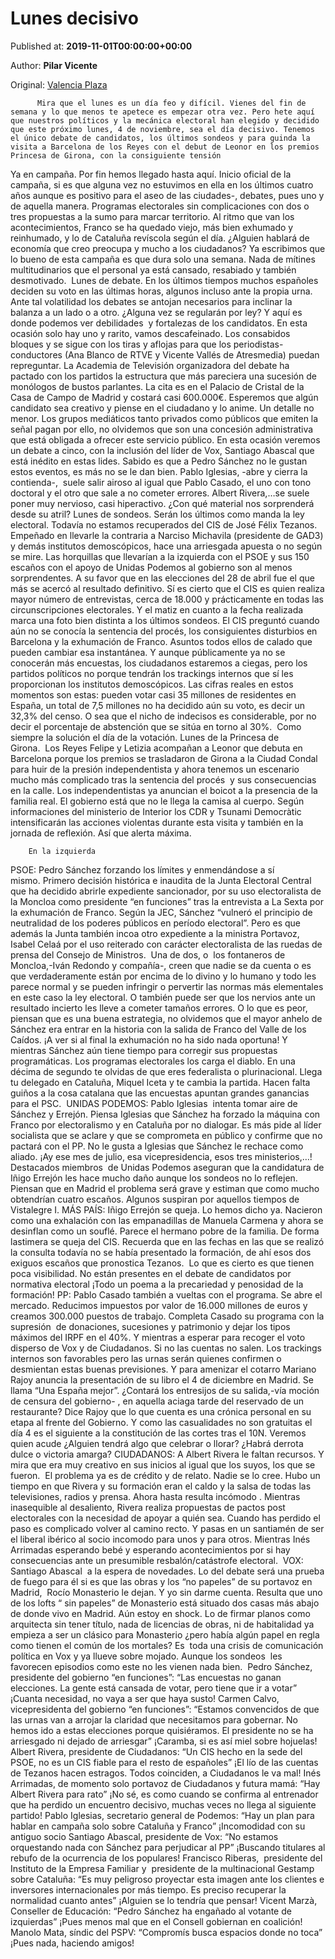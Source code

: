 
# Lunes decisivo

Published at: **2019-11-01T00:00:00+00:00**

Author: **Pilar Vicente**

Original: [Valencia Plaza](https://valenciaplaza.com/lunes-decisivo)


        
          Mira que el lunes es un día feo y difícil. Vienes del fin de semana y lo que menos te apetece es empezar otra vez. Pero hete aquí que nuestros políticos y la mecánica electoral han elegido y decidido que este próximo lunes, 4 de noviembre, sea el día decisivo. Tenemos el único debate de candidatos, los últimos sondeos y para guinda la visita a Barcelona de los Reyes con el debut de Leonor en los premios Princesa de Girona, con la consiguiente tensión
        
      
Ya en campaña. Por fin hemos llegado hasta aquí. Inicio oficial de la campaña, si es que alguna vez no estuvimos en ella en los últimos cuatro años aunque es positivo para el aseo de las ciudades-, debates, pues uno y de aquella manera. Programas electorales sin complicaciones con dos o tres propuestas a la sumo para marcar territorio. Al ritmo que van los acontecimientos, Franco se ha quedado viejo, más bien exhumado y reinhumado, y lo de Cataluña revíscola según el día. ¿Alguien hablará de economía que creo preocupa y mucho a los ciudadanos? Ya escribimos que lo bueno de esta campaña es que dura solo una semana. Nada de mítines multitudinarios que el personal ya está cansado, resabiado y también desmotivado. 
Lunes de debate. En los últimos tiempos muchos españoles deciden su voto en las últimas horas, algunos incluso ante la propia urna. Ante tal volatilidad los debates se antojan necesarios para inclinar la balanza a un lado o a otro. ¿Alguna vez se regularán por ley? Y aquí es donde podemos ver debilidades  y fortalezas de los candidatos. En esta ocasión solo hay uno y rarito, vamos descafeinado. Los consabidos bloques y se sigue con los tiras y aflojas para que los periodistas-conductores (Ana Blanco de RTVE y Vicente Vallés de Atresmedia) puedan repreguntar. La Academia de Televisión organizadora del debate ha pactado con los partidos la estructura que más pareciera una sucesión de monólogos de bustos parlantes. La cita es en el Palacio de Cristal de la Casa de Campo de Madrid y costará casi 600.000€. Esperemos que algún candidato sea creativo y piense en el ciudadano y lo anime. Un detalle no menor. Los grupos mediáticos tanto privados como públicos que emiten la señal pagan por ello, no olvidemos que son una concesión administrativa que está obligada a ofrecer este servicio público. En esta ocasión veremos un debate a cinco, con la inclusión del líder de Vox, Santiago Abascal que está inédito en estas lides. Sabido es que a Pedro Sánchez no le gustan estos eventos, es más no se le dan bien. Pablo Iglesias, -abre y cierra la contienda-,  suele salir airoso al igual que Pablo Casado, el uno con tono doctoral y el otro que sale a no cometer errores. Albert Rivera,…se suele poner muy nervioso, casi hiperactivo. ¿Con qué material nos sorprenderá desde su atril?
Lunes de sondeos. Serán los últimos como manda la ley electoral. Todavía no estamos recuperados del CIS de José Félix Tezanos. Empeñado en llevarle la contraria a Narciso Michavila (presidente de GAD3) y demás institutos demoscópicos, hace una arriesgada apuesta o no según se mire. Las horquillas que llevarían a la izquierda con el PSOE y sus 150 escaños con el apoyo de Unidas Podemos al gobierno son al menos sorprendentes. A su favor que en las elecciones del 28 de abril fue el que más se acercó al resultado definitivo. Sí es cierto que el CIS es quien realiza mayor número de entrevistas, cerca de 18.000 y prácticamente en todas las circunscripciones electorales. Y el matiz en cuanto a la fecha realizada marca una foto bien distinta a los últimos sondeos. El CIS preguntó cuando aún no se conocía la sentencia del procés, los consiguientes disturbios en Barcelona y la exhumación de Franco. Asuntos todos ellos de calado que pueden cambiar esa instantánea. Y aunque públicamente ya no se conocerán más encuestas, los ciudadanos estaremos a ciegas, pero los partidos políticos no porque tendrán los trackings internos que sí les proporcionan los institutos demoscópicos. Las cifras reales en estos momentos son estas: pueden votar casi 35 millones de residentes en España, un total de 7,5 millones no ha decidido aún su voto, es decir un 32,3% del censo. O sea que el nicho de indecisos es considerable, por no decir el porcentaje de abstención que se sitúa en torno al 30%.  Como siempre la solución el día de la votación.
Lunes de la Princesa de Girona.  Los Reyes Felipe y Letizia acompañan a Leonor que debuta en Barcelona porque los premios se trasladaron de Girona a la Ciudad Condal para huir de la presión independentista y ahora tenemos un escenario mucho más complicado tras la sentencia del procés  y sus consecuencias en la calle. Los independentistas ya anuncian el boicot a la presencia de la familia real. El gobierno está que no le llega la camisa al cuerpo. Según informaciones del ministerio de Interior los CDR y Tsunami Democràtic intensificarán las acciones violentas durante esta visita y también en la jornada de reflexión. Así que alerta máxima.

        En la izquierda
      
PSOE: Pedro Sánchez forzando los límites y enmendándose a sí mismo. Primero decisión histórica e inaudita de la Junta Electoral Central que ha decidido abrirle expediente sancionador, por su uso electoralista de la Moncloa como presidente “en funciones” tras la entrevista a La Sexta por la exhumación de Franco. Según la JEC, Sánchez “vulneró el principio de neutralidad de los poderes públicos en período electoral”. Pero es que además la Junta también incoa otro expediente a la ministra Portavoz, Isabel Celaá por el uso reiterado con carácter electoralista de las ruedas de prensa del Consejo de Ministros.  Una de dos, o  los fontaneros de Moncloa,-Iván Redondo y compañía-, creen que nadie se da cuenta o es que verdaderamente están por encima de lo divino y lo humano y todo les parece normal y se pueden infringir o pervertir las normas más elementales en este caso la ley electoral. O también puede ser que los nervios ante un resultado incierto les lleve a cometer tamaños errores. O lo que es peor, piensan que es una buena estrategia, no olvidemos que el mayor anhelo de Sánchez era entrar en la historia con la salida de Franco del Valle de los Caídos. ¡A ver si al final la exhumación no ha sido nada oportuna! Y mientras Sánchez aún tiene tiempo para corregir sus propuestas programáticas. Los programas electorales los carga el diablo. En una décima de segundo te olvidas de que eres federalista o plurinacional. Llega tu delegado en Cataluña, Miquel Iceta y te cambia la partida. Hacen falta guiños a la cosa catalana que las encuestas apuntan grandes ganancias para el PSC. 
UNIDAS PODEMOS: Pablo Iglesias  intenta tomar aire de Sánchez y Errejón. Piensa Iglesias que Sánchez ha forzado la máquina con Franco por electoralismo y en Cataluña por no dialogar. Es más pide al líder socialista que se aclare y que se comprometa en público y confirme que no pactará con el PP. No le gusta a Iglesias que Sánchez le rechace como aliado. ¡Ay ese mes de julio, esa vicepresidencia, esos tres ministerios,…! Destacados miembros  de Unidas Podemos aseguran que la candidatura de Iñigo Errejón les hace mucho daño aunque los sondeos no lo reflejen. Piensan que en Madrid el problema será grave y estiman que como mucho obtendrían cuatro escaños. Algunos suspiran por aquellos tiempos de Vistalegre I.
MÁS PAÍS: Iñigo Errejón se queja. Lo hemos dicho ya. Nacieron como una exhalación con las empanadillas de Manuela Carmena y ahora se desinflan como un souflé. Parece el hermano pobre de la familia. De forma lastimera se queja del CIS. Recuerda que en las fechas en las que se realizó la consulta todavía no se había presentado la formación, de ahí esos dos exiguos escaños que pronostica Tezanos.  Lo que es cierto es que tienen poca visibilidad. No están presentes en el debate de candidatos por normativa electoral ¡Todo un poema a la precariedad y penosidad de la formación!
PP: Pablo Casado también a vueltas con el programa. Se abre el mercado. Reducimos impuestos por valor de 16.000 millones de euros y creamos 300.000 puestos de trabajo. Completa Casado su programa con la supresión  de donaciones, sucesiones y patrimonio y dejar los tipos máximos del IRPF en el 40%. Y mientras a esperar para recoger el voto disperso de Vox y de Ciudadanos. Si no las cuentas no salen. Los trackings internos son favorables pero las urnas serán quienes confirmen o desmientan estas buenas previsiones. Y para amenizar el cotarro Mariano Rajoy anuncia la presentación de su libro el 4 de diciembre en Madrid. Se llama “Una España mejor”. ¿Contará los entresijos de su salida,-vía moción de censura del gobierno- , en aquella aciaga tarde del reservado de un restaurante? Dice Rajoy que lo que cuenta es una crónica personal en su etapa al frente del Gobierno. Y como las casualidades no son gratuitas el día 4 es el siguiente a la constitución de las cortes tras el 10N. Veremos quien acude ¿Alguien tendrá algo que celebrar o llorar? ¿Habrá derrota dulce o victoria amarga?
CIUDADANOS: A Albert Rivera le faltan recursos. Y mira que era muy creativo en sus inicios al igual que los suyos, los que se fueron.  El problema ya es de crédito y de relato. Nadie se lo cree. Hubo un tiempo en que Rivera y su formación eran el caldo y la salsa de todas las televisiones, radios y prensa. Ahora hasta resulta incómodo . Mientras inasequible al desaliento, Rivera realiza propuestas de pactos post electorales con la necesidad de apoyar a quién sea. Cuando has perdido el paso es complicado volver al camino recto. Y pasas en un santiamén de ser el liberal ibérico al socio incomodo para unos y para otros. Mientras Inés Arrimadas esperando bebé y esperando acontecimientos por si hay consecuencias ante un presumible resbalón/catástrofe electoral. 
VOX: Santiago Abascal  a la espera de novedades. Lo del debate será una prueba de fuego para él si es que las obras y los “no papeles” de su portavoz en Madrid,  Rocío Monasterio le dejan. Y yo sin darme cuenta. Resulta que uno de los lofts “ sin papeles” de Monasterio está situado dos casas más abajo de donde vivo en Madrid. Aún estoy en shock. Lo de firmar planos como arquitecta sin tener título, nada de licencias de obras, ni de habitalidad ya empieza a ser un clásico para Monasterio ¿pero había algún papel en regla como tienen el común de los mortales? Es  toda una crisis de comunicación política en Vox y ya llueve sobre mojado. Aunque los sondeos  les favorecen episodios como este no les vienen nada bien. 
Pedro Sánchez, presidente del gobierno “en funciones”: “Las encuestas no ganan elecciones. La gente está cansada de votar, pero tiene que ir a votar” ¡Cuanta necesidad, no vaya a ser que haya susto!
Carmen Calvo, vicepresidenta del gobierno “en funciones”: “Estamos convencidos de que las urnas van a arrojar la claridad que necesitamos para gobernar. No hemos ido a estas elecciones porque quisiéramos. El presidente no se ha arriesgado ni dejado de arriesgar” ¡Caramba, si es así miel sobre hojuelas!
Albert Rivera, presidente de Ciudadanos: “Un CIS hecho en la sede del PSOE, no es un CIS fiable para el resto de españoles” ¡El lío de las cuentas de Tezanos hacen estragos. Todos coinciden, a Ciudadanos le va mal!
Inés Arrimadas, de momento solo portavoz de Ciudadanos y futura mamá: “Hay Albert Rivera para rato” ¡No sé, es como cuando se confirma al entrenador que ha perdido un encuentro decisivo, muchas veces no llega al siguiente partido!
Pablo Iglesias, secretario general de Podemos: “Hay un plan para hablar en campaña solo sobre Cataluña y Franco” ¡Incomodidad con su antiguo socio
Santiago Abascal, presidente de Vox: “No estamos orquestando nada con Sánchez para perjudicar al PP” ¡Buscando titulares al rebufo de la ocurrencia de los populares!
Francisco Riberas,  presidente del Instituto de la Empresa Familiar y  presidente de la multinacional Gestamp sobre Cataluña: “Es muy peligroso proyectar esta imagen ante los clientes e inversores internacionales por más tiempo. Es preciso recuperar la normalidad cuanto antes” ¡Alguien se lo tendría que pensar!
Vicent Marzà, Conseller de Educación: “Pedro Sánchez ha engañado al votante de izquierdas” ¡Pues menos mal que en el Consell gobiernan en coalición!
Manolo Mata, síndic del PSPV: “Compromís busca espacios donde no toca” ¡Pues nada, haciendo amigos!
